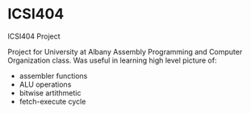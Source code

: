 # ICSI404

ICSI404 Project 

Project for University at Albany Assembly Programming and Computer Organization class.
 Was useful in learning high level picture of: 
  -  assembler functions
  - ALU operations 
  - bitwise artithmetic 
  - fetch-execute cycle 
